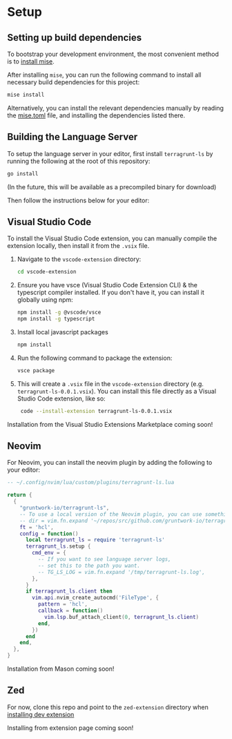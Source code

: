 # Setup

## Setting up build dependencies

To bootstrap your development environment, the most convenient method is to [install mise](https://mise.jdx.dev/installing-mise.html).

After installing `mise`, you can run the following command to install all necessary build dependencies for this project:

```bash
mise install
```

Alternatively, you can install the relevant dependencies manually by reading the [mise.toml](../mise.toml) file, and installing the dependencies listed there.

## Building the Language Server

To setup the language server in your editor, first install `terragrunt-ls` by running the following at the root of this repository:

```bash
go install
```

(In the future, this will be available as a precompiled binary for download)

Then follow the instructions below for your editor:

## Visual Studio Code

To install the Visual Studio Code extension, you can manually compile the extension locally, then install it from the `.vsix` file.

1. Navigate to the `vscode-extension` directory:

   ```bash
   cd vscode-extension
   ```

2. Ensure you have vsce (Visual Studio Code Extension CLI) & the typescript compiler installed. If you don't have it, you can install it globally using npm:

   ```bash
   npm install -g @vscode/vsce
   npm install -g typescript
   ```

3. Install local javascript packages

   ```bash
   npm install
   ```

4. Run the following command to package the extension:

   ```bash
   vsce package
   ```

5. This will create a `.vsix` file in the `vscode-extension` directory (e.g. `terragrunt-ls-0.0.1.vsix`). You can install this file directly as a Visual Studio Code extension, like so:

   ```bash
    code --install-extension terragrunt-ls-0.0.1.vsix
    ```

Installation from the Visual Studio Extensions Marketplace coming soon!

## Neovim

For Neovim, you can install the neovim plugin by adding the following to your editor:

```lua
-- ~/.config/nvim/lua/custom/plugins/terragrunt-ls.lua

return {
  {
    "gruntwork-io/terragrunt-ls",
    -- To use a local version of the Neovim plugin, you can use something like following:
    -- dir = vim.fn.expand '~/repos/src/github.com/gruntwork-io/terragrunt-ls',
    ft = 'hcl',
    config = function()
      local terragrunt_ls = require 'terragrunt-ls'
      terragrunt_ls.setup {
        cmd_env = {
          -- If you want to see language server logs,
          -- set this to the path you want.
          -- TG_LS_LOG = vim.fn.expand '/tmp/terragrunt-ls.log',
        },
      }
      if terragrunt_ls.client then
        vim.api.nvim_create_autocmd('FileType', {
          pattern = 'hcl',
          callback = function()
            vim.lsp.buf_attach_client(0, terragrunt_ls.client)
          end,
        })
      end
    end,
  },
}
```

Installation from Mason coming soon!

## Zed

For now, clone this repo and point to the `zed-extension` directory when [installing dev extension](https://zed.dev/docs/extensions/developing-extensions#developing-an-extension-locally)

Installing from extension page coming soon!
